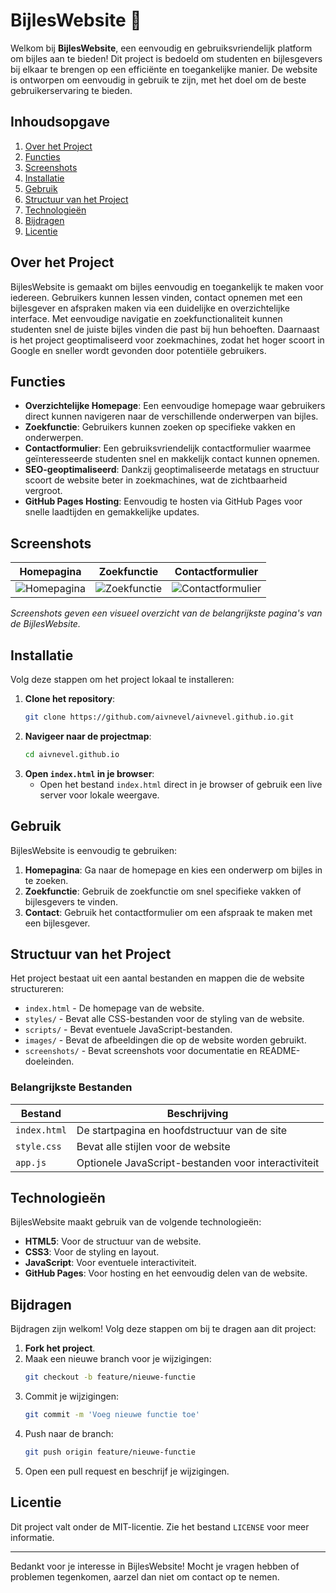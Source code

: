 # BijlesWebsite 📘

Welkom bij **BijlesWebsite**, een eenvoudig en gebruiksvriendelijk platform om bijles aan te bieden! Dit project is bedoeld om studenten en bijlesgevers bij elkaar te brengen op een efficiënte en toegankelijke manier. De website is ontworpen om eenvoudig in gebruik te zijn, met het doel om de beste gebruikerservaring te bieden.

## Inhoudsopgave
1. [Over het Project](#over-het-project)
2. [Functies](#functies)
3. [Screenshots](#screenshots)
4. [Installatie](#installatie)
5. [Gebruik](#gebruik)
6. [Structuur van het Project](#structuur-van-het-project)
7. [Technologieën](#technologieën)
8. [Bijdragen](#bijdragen)
9. [Licentie](#licentie)

## Over het Project

BijlesWebsite is gemaakt om bijles eenvoudig en toegankelijk te maken voor iedereen. Gebruikers kunnen lessen vinden, contact opnemen met een bijlesgever en afspraken maken via een duidelijke en overzichtelijke interface. Met eenvoudige navigatie en zoekfunctionaliteit kunnen studenten snel de juiste bijles vinden die past bij hun behoeften. Daarnaast is het project geoptimaliseerd voor zoekmachines, zodat het hoger scoort in Google en sneller wordt gevonden door potentiële gebruikers.

## Functies

- **Overzichtelijke Homepage**: Een eenvoudige homepage waar gebruikers direct kunnen navigeren naar de verschillende onderwerpen van bijles.
- **Zoekfunctie**: Gebruikers kunnen zoeken op specifieke vakken en onderwerpen.
- **Contactformulier**: Een gebruiksvriendelijk contactformulier waarmee geïnteresseerde studenten snel en makkelijk contact kunnen opnemen.
- **SEO-geoptimaliseerd**: Dankzij geoptimaliseerde metatags en structuur scoort de website beter in zoekmachines, wat de zichtbaarheid vergroot.
- **GitHub Pages Hosting**: Eenvoudig te hosten via GitHub Pages voor snelle laadtijden en gemakkelijke updates.

## Screenshots

| Homepagina | Zoekfunctie | Contactformulier |
|------------|-------------|------------------|
| ![Homepagina](screenshots/homepage.png) | ![Zoekfunctie](screenshots/search.png) | ![Contactformulier](screenshots/contact.png) |

*Screenshots geven een visueel overzicht van de belangrijkste pagina's van de BijlesWebsite.*

## Installatie

Volg deze stappen om het project lokaal te installeren:

1. **Clone het repository**:
    ```bash
    git clone https://github.com/aivnevel/aivnevel.github.io.git
    ```
2. **Navigeer naar de projectmap**:
    ```bash
    cd aivnevel.github.io
    ```
3. **Open `index.html` in je browser**:
    - Open het bestand `index.html` direct in je browser of gebruik een live server voor lokale weergave.

## Gebruik

BijlesWebsite is eenvoudig te gebruiken:
1. **Homepagina**: Ga naar de homepage en kies een onderwerp om bijles in te zoeken.
2. **Zoekfunctie**: Gebruik de zoekfunctie om snel specifieke vakken of bijlesgevers te vinden.
3. **Contact**: Gebruik het contactformulier om een afspraak te maken met een bijlesgever.

## Structuur van het Project

Het project bestaat uit een aantal bestanden en mappen die de website structureren:

- `index.html` - De homepage van de website.
- `styles/` - Bevat alle CSS-bestanden voor de styling van de website.
- `scripts/` - Bevat eventuele JavaScript-bestanden.
- `images/` - Bevat de afbeeldingen die op de website worden gebruikt.
- `screenshots/` - Bevat screenshots voor documentatie en README-doeleinden.

### Belangrijkste Bestanden

| Bestand          | Beschrijving                                  |
|------------------|----------------------------------------------|
| `index.html`     | De startpagina en hoofdstructuur van de site |
| `style.css`      | Bevat alle stijlen voor de website           |
| `app.js`         | Optionele JavaScript-bestanden voor interactiviteit |

## Technologieën

BijlesWebsite maakt gebruik van de volgende technologieën:

- **HTML5**: Voor de structuur van de website.
- **CSS3**: Voor de styling en layout.
- **JavaScript**: Voor eventuele interactiviteit.
- **GitHub Pages**: Voor hosting en het eenvoudig delen van de website.

## Bijdragen

Bijdragen zijn welkom! Volg deze stappen om bij te dragen aan dit project:

1. **Fork het project**.
2. Maak een nieuwe branch voor je wijzigingen:
    ```bash
    git checkout -b feature/nieuwe-functie
    ```
3. Commit je wijzigingen:
    ```bash
    git commit -m 'Voeg nieuwe functie toe'
    ```
4. Push naar de branch:
    ```bash
    git push origin feature/nieuwe-functie
    ```
5. Open een pull request en beschrijf je wijzigingen.

## Licentie

Dit project valt onder de MIT-licentie. Zie het bestand `LICENSE` voor meer informatie.

---

Bedankt voor je interesse in BijlesWebsite! Mocht je vragen hebben of problemen tegenkomen, aarzel dan niet om contact op te nemen.
